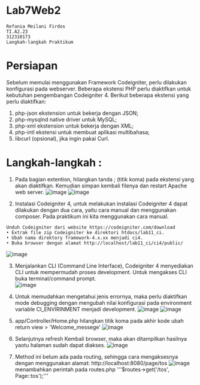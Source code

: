 # Lab7Web2
```
Refania Meilani Firdos
TI.A2.23
312310173
Langkah-langkah Praktikum
```
# Persiapan
Sebelum memulai menggunakan Framework Codeigniter, perlu dilakukan konfigurasi pada webserver. Beberapa ekstensi PHP perlu diaktifkan untuk kebutuhan pengembangan Codeigniter 4.
Berikut beberapa ekstensi yang perlu diaktifkan:
1. php-json ekstension untuk bekerja dengan JSON;
2. php-mysqlnd native driver untuk MySQL;
3. php-xml ekstension untuk bekerja dengan XML;
4. php-intl ekstensi untuk membuat aplikasi multibahasa;
5. libcurl (opsional), jika ingin pakai Curl.

# Langkah-langkah :
1. Pada bagian extention, hilangkan tanda ; (titik koma) pada ekstensi yang akan diaktifkan. Kemudian simpan kembali filenya dan restart Apache web server. 
![image](https://github.com/user-attachments/assets/e7ab9777-ab80-47e0-b24f-1ca19c081d69)
![image](https://github.com/user-attachments/assets/e7feb6db-a300-4d2b-ae75-5243bb0d488e)

2. Instalasi Codeigniter 4, untuk melakukan instalasi Codeigniter 4 dapat dilakukan dengan dua cara, yaitu cara manual dan menggunakan composer. Pada praktikum ini kita menggunakan cara manual.
```
Unduh Codeigniter dari website https://codeigniter.com/download  
• Extrak file zip Codeigniter ke direktori htdocs/lab11_ci. 
• Ubah nama direktory framework-4.x.xx menjadi ci4. 
• Buka browser dengan alamat http://localhost/lab11_ci/ci4/public/
```
![image](https://github.com/user-attachments/assets/7e9b9960-b6ed-4145-980f-5061a5c9c027)

3. Menjalankan CLI (Command Line Interface), Codeigniter 4 menyediakan CLI untuk mempermudah proses development. Untuk mengakses CLI buka terminal/command prompt.  
![image](https://github.com/user-attachments/assets/3ff09c24-5f7a-44ff-a2d3-090773999761)
4. Untuk memudahkan mengetahui jenis errornya, maka perlu diaktifkan mode debugging dengan mengubah nilai konfigurasi pada environment variable CI_ENVIRINMENT menjadi development.
![image](https://github.com/user-attachments/assets/c8553b06-9765-4098-9ccf-ca36883b1dec)
![image](https://github.com/user-attachments/assets/e9a2e384-7c0e-4b50-adfe-0955fc089131)

5. app/Controller/Home.php hilangkan titik koma pada akhir kode ubah return view > 'Welcome_messege'
![image](https://github.com/user-attachments/assets/1e372547-33a5-451b-828d-2253567abee0)
6. Selanjutnya refresh Kembali browser, maka akan ditampilkan hasilnya yaotu halaman sudah
dapat diakses.
![image](https://github.com/user-attachments/assets/2fc078e5-012b-4986-abce-50960b14f38d)
7. Method ini belum ada pada routing, sehingga cara mengaksesnya dengan menggunakan
alamat: http://localhost:8080/page/tos
![image](https://github.com/user-attachments/assets/64d66bdf-3de8-44b5-9b30-5893e0517cb7)
menambahkan perintah pada routes.php '''$routes->get('/tos', Page::tos');'''





